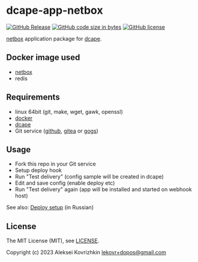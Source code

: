 # dcape-app-netbox

[![GitHub Release][1]][2] [![GitHub code size in bytes][3]]() [![GitHub license][4]][5]

[1]: https://img.shields.io/github/release/dopos/dcape-app-netbox.svg
[2]: https://github.com/dopos/dcape-app-netbox/releases
[3]: https://img.shields.io/github/languages/code-size/dopos/dcape-app-netbox.svg
[4]: https://img.shields.io/github/license/dopos/dcape-app-netbox.svg
[5]: LICENSE

[netbox](https://github.com/netbox-community/netbox-docker) application package for [dcape](https://github.com/dopos/dcape).

## Docker image used

* [netbox](https://hub.docker.com/r/netboxcommunity/netbox/)
* redis

## Requirements

* linux 64bit (git, make, wget, gawk, openssl)
* [docker](http://docker.io)
* [dcape](https://github.com/dopos/dcape)
* Git service ([github](https://github.com), [gitea](https://gitea.io) or [gogs](https://gogs.io))

## Usage

* Fork this repo in your Git service
* Setup deploy hook
* Run "Test delivery" (config sample will be created in dcape)
* Edit and save config (enable deploy etc)
* Run "Test delivery" again (app will be installed and started on webhook host)

See also: [Deploy setup](https://github.com/dopos/dcape/blob/master/DEPLOY.md) (in Russian)

## License

The MIT License (MIT), see [LICENSE](LICENSE).

Copyright (c) 2023 Aleksei Kovrizhkin <lekovr+dopos@gmail.com>
